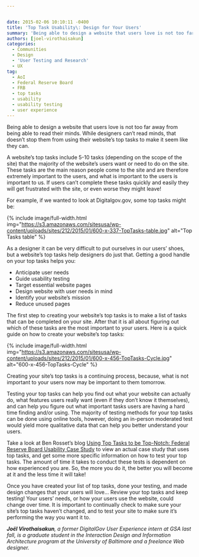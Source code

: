 ```yaml
---


date: 2015-02-06 10:10:11 -0400
title: 'Top Task Usability\: Design for Your Users'
summary: 'Being able to design a website that users love is not too far away from being able to read their minds. While designers can&rsquo;t read minds, that doesn&rsquo;t stop them from using their website’s top tasks to make it seem like they can. A website’s top tasks include&nbsp;5-10 tasks (depending on the scope of the'
authors: [joel-virothaisakun]
categories:
  - Communities
  - Design
  - 'User Testing and Research'
  - UX
tag:
  - AoI
  - Federal Reserve Board
  - FRB
  - top tasks
  - usability
  - usability testing
  - user experience
---
```


Being able to design a website that users love is not too far away from being able to read their minds. While designers can’t read minds, that doesn’t stop them from using their website’s  top tasks to make it seem like they can.

A website’s  top tasks include 5-10 tasks (depending on the scope of the site) that the majority of the website’s  users want or need to do on the site. These tasks are the main reason people come to the site and are therefore extremely important to the users, and what is important to the users is important to us. If users can’t complete these tasks quickly and easily they will get frustrated with the site, or even worse they might leave!

For example, if we wanted to look at Digitalgov.gov, some top tasks might be:


{% include image/full-width.html img="https://s3.amazonaws.com/sitesusa/wp-content/uploads/sites/212/2015/01/600-x-337-TopTasks-table.jpg" alt="Top Tasks table" %}

As a designer it can be very difficult to put ourselves in our users&#8217; shoes, but a website’s  top tasks help designers do just that. Getting a good handle on your top tasks helps you:

  * Anticipate user needs
  * Guide usability testing
  * Target essential website pages
  * Design website with user needs in mind
  * Identify your website&#8217;s mission
  * Reduce unused pages

The first step to creating your website’s  top tasks is to make a list of tasks that can be completed on your site. After that it is all about figuring out which of these tasks are the most important to your users. Here is a quick guide on how to create your website’s  top tasks:


{% include image/full-width.html img="https://s3.amazonaws.com/sitesusa/wp-content/uploads/sites/212/2015/01/600-x-456-TopTasks-Cycle.jpg" alt="600-x-456-TopTasks-Cycle" %}

Creating your site&#8217;s top tasks is a continuing process, because, what is not important to your users now may be important to them tomorrow.

Testing your top tasks can help you find out what your website can actually do, what features users really want (even if they don’t know it themselves), and can help you figure out what important tasks users are having a hard time finding and/or using. The majority of testing methods for your top tasks can be done using online tools, however, doing an in-person moderated test would yield more qualitative data that can help you better understand your users.

Take a look at Ben Rosset’s  blog [Using Top Tasks to be Top-Notch: Federal Reserve Board Usability Case Study](https://www.WHATEVER/2014/07/02/using-top-tasks-to-be-top-notch-federal-reserve-board-usability-case-study/) to view an actual case study that uses top tasks, and get some more specific information on how to test your top tasks. The amount of time it takes to conduct these tests is dependent on how experienced you are. So, the more you do it, the better you will become at it and the less time it will take!

Once you have created your list of top tasks, done your testing, and made design changes that your users will love… Review your top tasks and keep testing! Your users&#8217; needs, or how your users use the website, could change over time. It is important to continually check to make sure your site’s  top tasks haven’t changed, and to test your site to make sure it’s  performing the way you want it to.

_**Joël Virothaisakun**, a former DigitalGov User Experience intern at GSA last fall, is a graduate student in the Interaction Design and Information Architecture program at the University of Baltimore and a freelance Web designer._